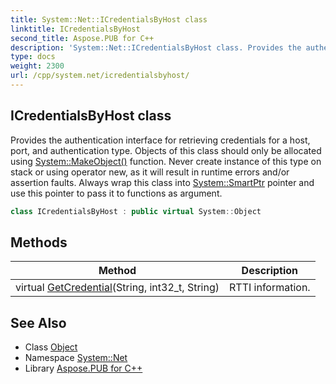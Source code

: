 ```yaml
---
title: System::Net::ICredentialsByHost class
linktitle: ICredentialsByHost
second_title: Aspose.PUB for C++
description: 'System::Net::ICredentialsByHost class. Provides the authentication interface for retrieving credentials for a host, port, and authentication type. Objects of this class should only be allocated using System::MakeObject() function. Never create instance of this type on stack or using operator new, as it will result in runtime errors and/or assertion faults. Always wrap this class into System::SmartPtr pointer and use this pointer to pass it to functions as argument in C++.'
type: docs
weight: 2300
url: /cpp/system.net/icredentialsbyhost/
---
```

## ICredentialsByHost class


Provides the authentication interface for retrieving credentials for a host, port, and authentication type. Objects of this class should only be allocated using [System::MakeObject()](../../system/makeobject/) function. Never create instance of this type on stack or using operator new, as it will result in runtime errors and/or assertion faults. Always wrap this class into [System::SmartPtr](../../system/smartptr/) pointer and use this pointer to pass it to functions as argument.

```cpp
class ICredentialsByHost : public virtual System::Object
```

## Methods

| Method | Description |
| --- | --- |
| virtual [GetCredential](./getcredential/)(String, int32_t, String) | RTTI information. |
## See Also

* Class [Object](../../system/object/)
* Namespace [System::Net](../)
* Library [Aspose.PUB for C++](../../)
